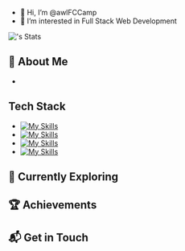 - 👋 Hi, I’m @awlFCCamp
- 👀 I’m interested in Full Stack Web Development
  
![<username>'s Stats](https://github-readme-stats.vercel.app/api?username=awlfccamp&theme=vue-dark&show_icons=true&hide_border=true&count_private=true)

## 🚀 About Me
- 

## Tech Stack
- [![My Skills](https://skillicons.dev/icons?i=react,next,redux,typescript,js,scss,tailwindcss)](https://skillicons.dev)
- [![My Skills](https://skillicons.dev/icons?i=express,nodejs,java,spring,python)](https://skillicons.dev)
- [![My Skills](https://skillicons.dev/icons?i=postgres,mysql,mongodb,prisma)](https://skillicons.dev)
- [![My Skills](https://skillicons.dev/icons?i=jest,cypress,selenium,git,github,aws,docker,figma)](https://skillicons.dev)

## 🌱 Currently Exploring

## 🏆 Achievements


## 📬 Get in Touch
<!---
awlFCCamp/awlFCCamp is a ✨ special ✨ repository because its `README.md` (this file) appears on your GitHub profile.
You can click the Preview link to take a look at your changes.
--->
